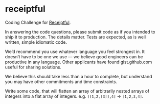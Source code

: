 receiptful
==========

Coding Challenge for [Receiptful](https://receiptful.com/).

In answering the code questions, please submit code as if you intended to ship it to production. The details matter. Tests are expected, as is well written, simple idiomatic code.

We’d recommend you use whatever language you feel strongest in. It doesn’t have to be one we use — we believe good engineers can be productive in any language. Other applicants have found gist.github.com useful for sharing solutions.

We believe this should take less than a hour to complete, but understand you may have other commitments and time constraints. 

Write some code, that will flatten an array of arbitrarily nested arrays of integers into a flat array of integers. e.g. `[[1,2,[3]],4]` -> `[1,2,3,4]`.
